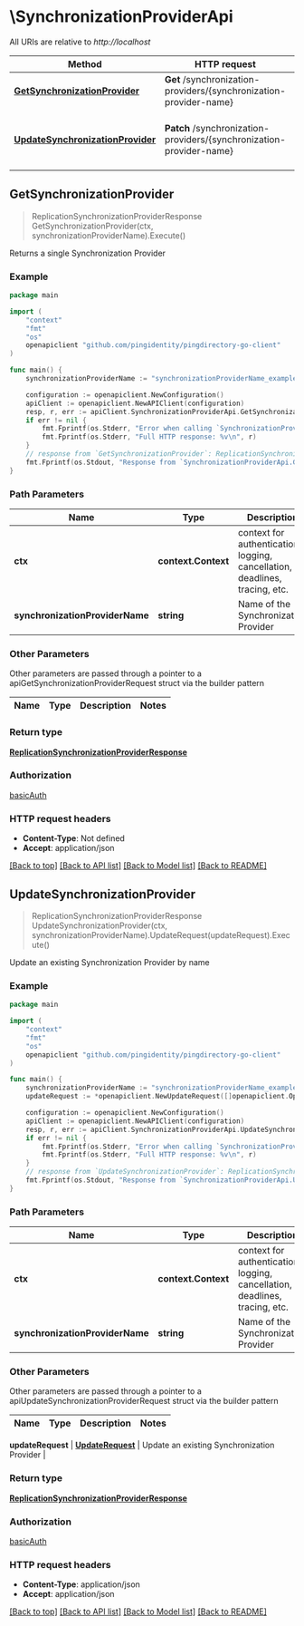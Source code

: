 # \SynchronizationProviderApi

All URIs are relative to *http://localhost*

Method | HTTP request | Description
------------- | ------------- | -------------
[**GetSynchronizationProvider**](SynchronizationProviderApi.md#GetSynchronizationProvider) | **Get** /synchronization-providers/{synchronization-provider-name} | Returns a single Synchronization Provider
[**UpdateSynchronizationProvider**](SynchronizationProviderApi.md#UpdateSynchronizationProvider) | **Patch** /synchronization-providers/{synchronization-provider-name} | Update an existing Synchronization Provider by name



## GetSynchronizationProvider

> ReplicationSynchronizationProviderResponse GetSynchronizationProvider(ctx, synchronizationProviderName).Execute()

Returns a single Synchronization Provider

### Example

```go
package main

import (
    "context"
    "fmt"
    "os"
    openapiclient "github.com/pingidentity/pingdirectory-go-client"
)

func main() {
    synchronizationProviderName := "synchronizationProviderName_example" // string | Name of the Synchronization Provider

    configuration := openapiclient.NewConfiguration()
    apiClient := openapiclient.NewAPIClient(configuration)
    resp, r, err := apiClient.SynchronizationProviderApi.GetSynchronizationProvider(context.Background(), synchronizationProviderName).Execute()
    if err != nil {
        fmt.Fprintf(os.Stderr, "Error when calling `SynchronizationProviderApi.GetSynchronizationProvider``: %v\n", err)
        fmt.Fprintf(os.Stderr, "Full HTTP response: %v\n", r)
    }
    // response from `GetSynchronizationProvider`: ReplicationSynchronizationProviderResponse
    fmt.Fprintf(os.Stdout, "Response from `SynchronizationProviderApi.GetSynchronizationProvider`: %v\n", resp)
}
```

### Path Parameters


Name | Type | Description  | Notes
------------- | ------------- | ------------- | -------------
**ctx** | **context.Context** | context for authentication, logging, cancellation, deadlines, tracing, etc.
**synchronizationProviderName** | **string** | Name of the Synchronization Provider | 

### Other Parameters

Other parameters are passed through a pointer to a apiGetSynchronizationProviderRequest struct via the builder pattern


Name | Type | Description  | Notes
------------- | ------------- | ------------- | -------------


### Return type

[**ReplicationSynchronizationProviderResponse**](ReplicationSynchronizationProviderResponse.md)

### Authorization

[basicAuth](../README.md#basicAuth)

### HTTP request headers

- **Content-Type**: Not defined
- **Accept**: application/json

[[Back to top]](#) [[Back to API list]](../README.md#documentation-for-api-endpoints)
[[Back to Model list]](../README.md#documentation-for-models)
[[Back to README]](../README.md)


## UpdateSynchronizationProvider

> ReplicationSynchronizationProviderResponse UpdateSynchronizationProvider(ctx, synchronizationProviderName).UpdateRequest(updateRequest).Execute()

Update an existing Synchronization Provider by name

### Example

```go
package main

import (
    "context"
    "fmt"
    "os"
    openapiclient "github.com/pingidentity/pingdirectory-go-client"
)

func main() {
    synchronizationProviderName := "synchronizationProviderName_example" // string | Name of the Synchronization Provider
    updateRequest := *openapiclient.NewUpdateRequest([]openapiclient.Operation{*openapiclient.NewOperation(openapiclient.EnumOperation("add"), "Path_example")}) // UpdateRequest | Update an existing Synchronization Provider

    configuration := openapiclient.NewConfiguration()
    apiClient := openapiclient.NewAPIClient(configuration)
    resp, r, err := apiClient.SynchronizationProviderApi.UpdateSynchronizationProvider(context.Background(), synchronizationProviderName).UpdateRequest(updateRequest).Execute()
    if err != nil {
        fmt.Fprintf(os.Stderr, "Error when calling `SynchronizationProviderApi.UpdateSynchronizationProvider``: %v\n", err)
        fmt.Fprintf(os.Stderr, "Full HTTP response: %v\n", r)
    }
    // response from `UpdateSynchronizationProvider`: ReplicationSynchronizationProviderResponse
    fmt.Fprintf(os.Stdout, "Response from `SynchronizationProviderApi.UpdateSynchronizationProvider`: %v\n", resp)
}
```

### Path Parameters


Name | Type | Description  | Notes
------------- | ------------- | ------------- | -------------
**ctx** | **context.Context** | context for authentication, logging, cancellation, deadlines, tracing, etc.
**synchronizationProviderName** | **string** | Name of the Synchronization Provider | 

### Other Parameters

Other parameters are passed through a pointer to a apiUpdateSynchronizationProviderRequest struct via the builder pattern


Name | Type | Description  | Notes
------------- | ------------- | ------------- | -------------

 **updateRequest** | [**UpdateRequest**](UpdateRequest.md) | Update an existing Synchronization Provider | 

### Return type

[**ReplicationSynchronizationProviderResponse**](ReplicationSynchronizationProviderResponse.md)

### Authorization

[basicAuth](../README.md#basicAuth)

### HTTP request headers

- **Content-Type**: application/json
- **Accept**: application/json

[[Back to top]](#) [[Back to API list]](../README.md#documentation-for-api-endpoints)
[[Back to Model list]](../README.md#documentation-for-models)
[[Back to README]](../README.md)

